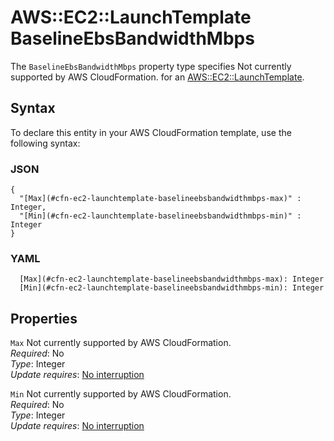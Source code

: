 # AWS::EC2::LaunchTemplate BaselineEbsBandwidthMbps<a name="aws-properties-ec2-launchtemplate-baselineebsbandwidthmbps"></a>

<a name="aws-properties-ec2-launchtemplate-baselineebsbandwidthmbps-description"></a>The `BaselineEbsBandwidthMbps` property type specifies Not currently supported by AWS CloudFormation\. for an [AWS::EC2::LaunchTemplate](aws-resource-ec2-launchtemplate.md)\.

## Syntax<a name="aws-properties-ec2-launchtemplate-baselineebsbandwidthmbps-syntax"></a>

To declare this entity in your AWS CloudFormation template, use the following syntax:

### JSON<a name="aws-properties-ec2-launchtemplate-baselineebsbandwidthmbps-syntax.json"></a>

```
{
  "[Max](#cfn-ec2-launchtemplate-baselineebsbandwidthmbps-max)" : Integer,
  "[Min](#cfn-ec2-launchtemplate-baselineebsbandwidthmbps-min)" : Integer
}
```

### YAML<a name="aws-properties-ec2-launchtemplate-baselineebsbandwidthmbps-syntax.yaml"></a>

```
  [Max](#cfn-ec2-launchtemplate-baselineebsbandwidthmbps-max): Integer
  [Min](#cfn-ec2-launchtemplate-baselineebsbandwidthmbps-min): Integer
```

## Properties<a name="aws-properties-ec2-launchtemplate-baselineebsbandwidthmbps-properties"></a>

`Max`  <a name="cfn-ec2-launchtemplate-baselineebsbandwidthmbps-max"></a>
Not currently supported by AWS CloudFormation\.  
*Required*: No  
*Type*: Integer  
*Update requires*: [No interruption](https://docs.aws.amazon.com/AWSCloudFormation/latest/UserGuide/using-cfn-updating-stacks-update-behaviors.html#update-no-interrupt)

`Min`  <a name="cfn-ec2-launchtemplate-baselineebsbandwidthmbps-min"></a>
Not currently supported by AWS CloudFormation\.  
*Required*: No  
*Type*: Integer  
*Update requires*: [No interruption](https://docs.aws.amazon.com/AWSCloudFormation/latest/UserGuide/using-cfn-updating-stacks-update-behaviors.html#update-no-interrupt)